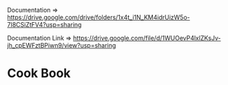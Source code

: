Documentation => https://drive.google.com/drive/folders/1x4t_i1N_KM4idrUizW5o-7I8CSiZtFV4?usp=sharing



Documentation Link => https://drive.google.com/file/d/1WUOevP4lxlZKsJv-jh_cpEWFztBPiwn9/view?usp=sharing

# Cook Book

